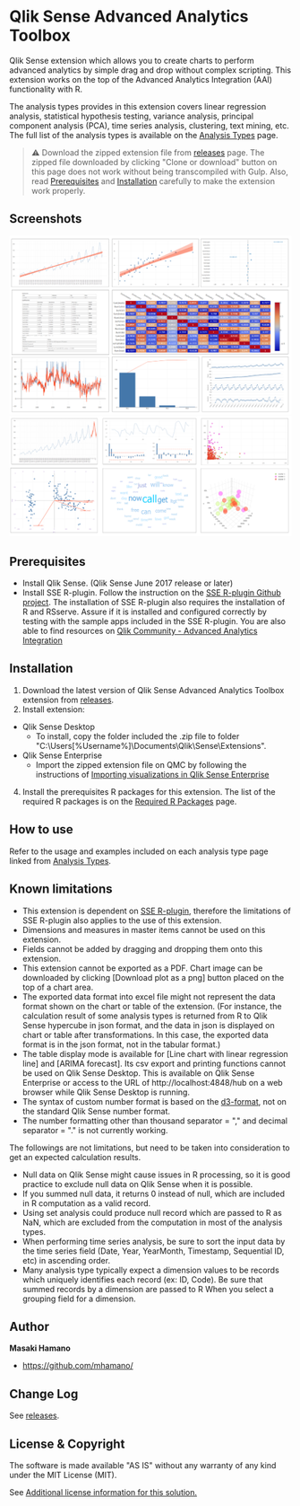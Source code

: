 # Qlik Sense Advanced Analytics Toolbox
Qlik Sense extension which allows you to create charts to perform advanced analytics by simple drag and drop without complex scripting. This extension works on the top of the Advanced Analytics Integration (AAI) functionality with R.

The analysis types provides in this extension covers linear regression analysis, statistical hypothesis testing, variance analysis, principal component analysis (PCA), time series analysis, clustering, text mining, etc. The full list of the analysis types is available on the [Analysis Types](./docs/analysis/analysis.md) page.

> :warning: Download the zipped extension file from [releases](https://github.com/mhamano/advanced-analytics-toolbox/releases) page. The zipped file downloaded by clicking "Clone or download" button on this page does not work without being transcompiled with Gulp. Also, read [Prerequisites](#prerequisites) and [Installation](#installation) carefully to make the extension work properly.

## Screenshots
![sample screenshot](./docs/analysis/images/sample1.png)
![sample screenshot](./docs/analysis/images/sample2.png)

## Prerequisites
 * Install Qlik Sense. (Qlik Sense June 2017 release or later)
 * Install SSE R-plugin. Follow the instruction on the [SSE R-plugin Github project](https://github.com/qlik-oss/sse-r-plugin). The installation of SSE R-plugin also requires the installation of R and RSserve. Assure if it is installed and configured correctly by testing with the sample apps included in the SSE R-plugin. You are also able to find resources on [Qlik Community - Advanced Analytics Integration](https://community.qlik.com/community/advanced-analytics-integration)

## Installation
1. Download the latest version of Qlik Sense Advanced Analytics Toolbox extension from [releases](https://github.com/mhamano/advanced-analytics-toolbox/releases).
2. Install extension:
  * Qlik Sense Desktop
	 * To install, copy the folder included the .zip file to folder "C:\Users\[%Username%]\Documents\Qlik\Sense\Extensions\".
  * Qlik Sense Enterprise
	 * Import the zipped extension file on QMC by following the instructions of [Importing visualizations in Qlik Sense Enterprise](http://help.qlik.com/en-US/sense-developer/June2017/Subsystems/Extensions/Content/Howtos/deploy-extensions.htm)
4. Install the prerequisites R packages for this extension. The list of the required R packages is on the [Required R Packages](./docs/packages.md) page.

## How to use
Refer to the usage and examples included on each analysis type page linked from [Analysis Types](./docs/analysis/analysis.md).

## Known limitations
 * This extension is dependent on [SSE R-plugin](https://github.com/qlik-oss/sse-r-plugin), therefore the limitations of SSE R-plugin also applies to the use of this extension.
 * Dimensions and measures in master items cannot be used on this extension.
 * Fields cannot be added by dragging and dropping them onto this extension.
 * This extension cannot be exported as a PDF. Chart image can be downloaded by clicking [Download plot as a png] button placed on the top of a chart area.
 * The exported data format into excel file might not represent the data format shown on the chart or table of the extension. (For instance, the calculation result of some analysis types is returned from R to Qlik Sense hypercube in json format, and the data in json is displayed on chart or table after transformations. In this case, the exported data format is in the json format, not in the tabular format.)
 * The table display mode is available for [Line chart with linear regression line] and [ARIMA forecast]. Its csv export and printing functions cannot be used on Qlik Sense Desktop. This is available on Qlik Sense Enterprise or  access to the URL of http://localhost:4848/hub on a web browser while Qlik Sense Desktop is running.
 * The syntax of custom number format is based on the [d3-format](https://github.com/d3/d3-format/blob/master/README.md#d3-format), not on the standard Qlik Sense number format.
 * The number formatting other than thousand separator = "," and decimal separator = "." is not currently working.

The followings are not limitations, but need to be taken into consideration to get an expected calculation results.
 * Null data on Qlik Sense might cause issues in R processing, so it is good practice to exclude null data on Qlik Sense when it is possible.
 * If you summed null data, it returns 0 instead of null, which are included in R computation as a valid record.
 * Using set analysis could produce null record which are passed to R as NaN, which are excluded from the computation in most of the analysis types.
 * When performing time series analysis, be sure to sort the input data by the time series field (Date, Year, YearMonth, Timestamp, Sequential ID, etc) in ascending order.
 * Many analysis type typically expect a dimension values to be records which uniquely identifies each record (ex: ID, Code). Be sure that summed records by a dimension are passed to R When you select a grouping field for a dimension.

## Author

**Masaki Hamano**
* https://github.com/mhamano/

## Change Log

See [releases](https://github.com/mhamano/advanced-analytics-toolbox/releases).

## License & Copyright
The software is made available "AS IS" without any warranty of any kind under the MIT License (MIT).

See [Additional license information for this solution.](LICENSE.md)
